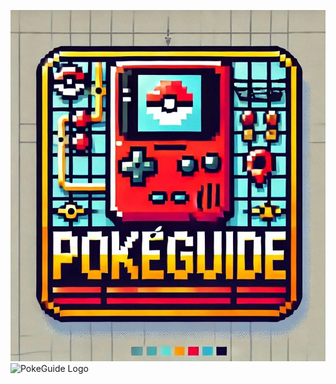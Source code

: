![Logo](PokeGuide2.jpeg)
<img src="PokeGuide2.png" alt="PokeGuide Logo" width="150" height="100">


